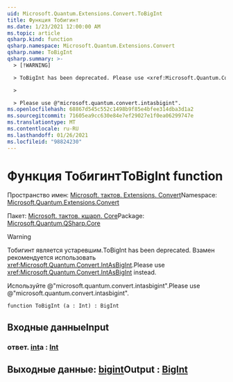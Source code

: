 ```yaml
---
uid: Microsoft.Quantum.Extensions.Convert.ToBigInt
title: Функция Тобигинт
ms.date: 1/23/2021 12:00:00 AM
ms.topic: article
qsharp.kind: function
qsharp.namespace: Microsoft.Quantum.Extensions.Convert
qsharp.name: ToBigInt
qsharp.summary: >-
  > [!WARNING]

  > ToBigInt has been deprecated. Please use <xref:Microsoft.Quantum.Convert.IntAsBigInt> instead.

  >

  > Please use @"microsoft.quantum.convert.intasbigint".
ms.openlocfilehash: 68867d545c552c1498b9f85e4bfee314dba3d1a2
ms.sourcegitcommit: 71605ea9cc630e84e7ef29027e1f0ea06299747e
ms.translationtype: MT
ms.contentlocale: ru-RU
ms.lasthandoff: 01/26/2021
ms.locfileid: "98824230"
---
```

# <a name="tobigint-function"></a><span data-ttu-id="40d3f-102">Функция Тобигинт</span><span class="sxs-lookup"><span data-stu-id="40d3f-102">ToBigInt function</span></span>

<span data-ttu-id="40d3f-103">Пространство имен: [Microsoft. тактов. Extensions. Convert](xref:Microsoft.Quantum.Extensions.Convert)</span><span class="sxs-lookup"><span data-stu-id="40d3f-103">Namespace: [Microsoft.Quantum.Extensions.Convert](xref:Microsoft.Quantum.Extensions.Convert)</span></span>

<span data-ttu-id="40d3f-104">Пакет: [Microsoft. тактов. кшарп. Core](https://nuget.org/packages/Microsoft.Quantum.QSharp.Core)</span><span class="sxs-lookup"><span data-stu-id="40d3f-104">Package: [Microsoft.Quantum.QSharp.Core](https://nuget.org/packages/Microsoft.Quantum.QSharp.Core)</span></span>


> [!WARNING]
> <span data-ttu-id="40d3f-105">Тобигинт является устаревшим.</span><span class="sxs-lookup"><span data-stu-id="40d3f-105">ToBigInt has been deprecated.</span></span> <span data-ttu-id="40d3f-106">Взамен рекомендуется использовать <xref:Microsoft.Quantum.Convert.IntAsBigInt>.</span><span class="sxs-lookup"><span data-stu-id="40d3f-106">Please use <xref:Microsoft.Quantum.Convert.IntAsBigInt> instead.</span></span>
>
> <span data-ttu-id="40d3f-107">Используйте @"microsoft.quantum.convert.intasbigint".</span><span class="sxs-lookup"><span data-stu-id="40d3f-107">Please use @"microsoft.quantum.convert.intasbigint".</span></span>



```qsharp
function ToBigInt (a : Int) : BigInt
```


## <a name="input"></a><span data-ttu-id="40d3f-108">Входные данные</span><span class="sxs-lookup"><span data-stu-id="40d3f-108">Input</span></span>

### <a name="a--int"></a><span data-ttu-id="40d3f-109">ответ. [int](xref:microsoft.quantum.lang-ref.int)</span><span class="sxs-lookup"><span data-stu-id="40d3f-109">a : [Int](xref:microsoft.quantum.lang-ref.int)</span></span>





## <a name="output--bigint"></a><span data-ttu-id="40d3f-110">Выходные данные: [bigint](xref:microsoft.quantum.lang-ref.bigint)</span><span class="sxs-lookup"><span data-stu-id="40d3f-110">Output : [BigInt](xref:microsoft.quantum.lang-ref.bigint)</span></span>

